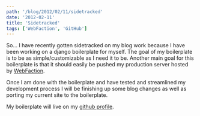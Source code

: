 ```yaml
---
path: '/blog/2012/02/11/sidetracked'
date: '2012-02-11'
title: 'Sidetracked'
tags: ['WebFaction', 'GitHub']
---
```


So… I have recently gotten sidetracked on my blog work because I have
been working on a django boilerplate for myself. The goal of my
boilerplate is to be as simple/customizable as I need it to be. Another
main goal for this boilerplate is that it should easily be pushed my
production server hosted by [WebFaction][].

Once I am done with the boilerplate and have tested and streamlined my
development process I will be finishing up some blog changes as well as
porting my current site to the boilerplate.

My boilerplate will live on my [github profile][].

[webfaction]: http://www.webfaction.com/
[github profile]: https://github.com/edhedges
